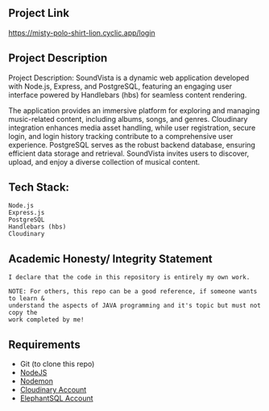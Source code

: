 ## Project Link
https://misty-polo-shirt-lion.cyclic.app/login

## Project Description
Project Description:
SoundVista is a dynamic web application developed with Node.js, Express, and PostgreSQL, featuring an engaging user interface powered by Handlebars (hbs) for seamless content rendering.

The application provides an immersive platform for exploring and managing music-related content, including albums, songs, and genres. Cloudinary integration enhances media asset handling, while user registration, secure login, and login history tracking contribute to a comprehensive user experience. PostgreSQL serves as the robust backend database, ensuring efficient data storage and retrieval. SoundVista invites users to discover, upload, and enjoy a diverse collection of musical content.

## Tech Stack:
```
Node.js
Express.js
PostgreSQL
Handlebars (hbs)
Cloudinary
```

## Academic Honesty/ Integrity Statement
```
I declare that the code in this repository is entirely my own work.

NOTE: For others, this repo can be a good reference, if someone wants to learn &
understand the aspects of JAVA programming and it's topic but must not copy the
work completed by me!
```

## Requirements
- Git (to clone this repo)
- [NodeJS](https://nodejs.org/en/)
- [Nodemon](https://nodemon.io/)
- [Cloudinary Account](https://cloudinary.com/)
- [ElephantSQL Account](https://www.elephantsql.com/)